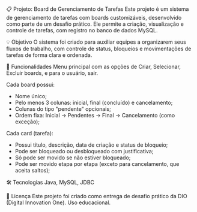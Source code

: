 📋 Projeto: Board de Gerenciamento de Tarefas
Este projeto é um sistema de gerenciamento de tarefas com boards customizáveis, desenvolvido como parte de um desafio prático. Ele permite a criação, visualização e controle de tarefas, com registro no banco de dados MySQL.

💡 Objetivo
O sistema foi criado para auxiliar equipes a organizarem seus fluxos de trabalho, com controle de status, bloqueios e movimentações de tarefas de forma clara e ordenada.

🧱 Funcionalidades
Menu principal com as opções de Criar, Selecionar, Excluir boards, e para o usuário, sair.

Cada board possui: 
- Nome único;
- Pelo menos 3 colunas: inicial, final (concluído) e cancelamento;
- Colunas do tipo "pendente" opcionais;
- Ordem fixa: Inicial → Pendentes → Final → Cancelamento (como exceção);

Cada card (tarefa):
- Possui título, descrição, data de criação e status de bloqueio;
- Pode ser bloqueado ou desbloqueado com justificativa;
- Só pode ser movido se não estiver bloqueado;
- Pode ser movido etapa por etapa (exceto para cancelamento, que aceita saltos);

🛠️ Tecnologias
Java, MySQL, JDBC 

📄 Licença
Este projeto foi criado como entrega de desafio prático da DIO (Digital Innovation One). Uso educacional.
